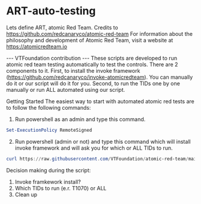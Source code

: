 # ART-auto-testing
Lets define ART, atomic Red Team.
Credits to https://github.com/redcanaryco/atomic-red-team
For information about the philosophy and development of Atomic Red Team, visit a website at https://atomicredteam.io

--- VTFoundation contribution ---
These scripts are developed to run atomic red team testing automatically to test the controls. There are 2 components to it.
First, to install the invoke framework (https://github.com/redcanaryco/invoke-atomicredteam). You can manually do it or our script will do it for you.
Second, to run the TIDs one by one manually or run ALL automated using our script.

Getting Started
The easiest way to start with automated atomic red tests are to follow the following commands:
1. Run powershell as an admin and type this command.
``` powershell
Set-ExecutionPolicy RemoteSigned
```

2. Run powershell (admin or not) and type this command which will install invoke framework and will ask you for which or ALL TIDs to run.
``` powershell
curl https://raw.githubusercontent.com/VTFoundation/atomic-red-team/main/script-win.ps1 -o auto-ART.ps1; .\auto-ART.ps1
```

Decision making during the script:
1. Invoke framkework install?
2. Which TIDs to run (e.r. T1070) or ALL
3. Clean up

